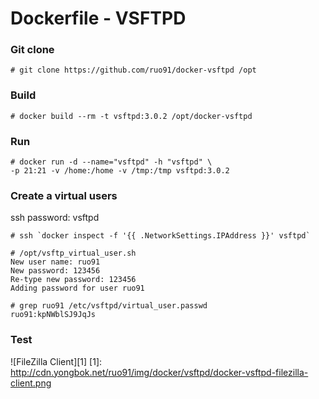 # Dockerfile - VSFTPD

### Git clone

```
# git clone https://github.com/ruo91/docker-vsftpd /opt
```

### Build

```
# docker build --rm -t vsftpd:3.0.2 /opt/docker-vsftpd
```

### Run

```
# docker run -d --name="vsftpd" -h "vsftpd" \
-p 21:21 -v /home:/home -v /tmp:/tmp vsftpd:3.0.2
```

### Create a virtual users
ssh password: vsftpd

```
# ssh `docker inspect -f '{{ .NetworkSettings.IPAddress }}' vsftpd`
```

```
# /opt/vsftp_virtual_user.sh
New user name: ruo91
New password: 123456
Re-type new password: 123456
Adding password for user ruo91
```

```
# grep ruo91 /etc/vsftpd/virtual_user.passwd
ruo91:kpNWblSJ9JqJs
```

### Test
![FileZilla Client][1]
[1]: http://cdn.yongbok.net/ruo91/img/docker/vsftpd/docker-vsftpd-filezilla-client.png
